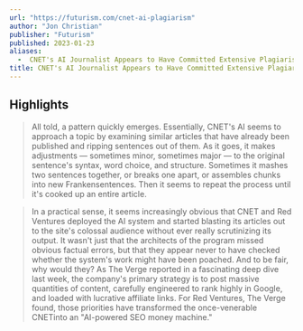 ```yaml
---
url: "https://futurism.com/cnet-ai-plagiarism"
author: "Jon Christian"
publisher: "Futurism"
published: 2023-01-23
aliases:
  -  CNET's AI Journalist Appears to Have Committed Extensive Plagiarism
title: CNET's AI Journalist Appears to Have Committed Extensive Plagiarism
---
```


## Highlights
> All told, a pattern quickly emerges. Essentially, CNET's AI seems to approach a topic by examining similar articles that have already been published and ripping sentences out of them. As it goes, it makes adjustments — sometimes minor, sometimes major — to the original sentence's syntax, word choice, and structure. Sometimes it mashes two sentences together, or breaks one apart, or assembles chunks into new Frankensentences. Then it seems to repeat the process until it's cooked up an entire article.

> In a practical sense, it seems increasingly obvious that CNET and Red Ventures deployed the AI system and started blasting its articles out to the site's colossal audience without ever really scrutinizing its output. It wasn't just that the architects of the program missed obvious factual errors, but that they appear never to have checked whether the system's work might have been poached. And to be fair, why would they? As The Verge reported in a fascinating deep dive last week, the company's primary strategy is to post massive quantities of content, carefully engineered to rank highly in Google, and loaded with lucrative affiliate links. For Red Ventures, The Verge found, those priorities have transformed the once-venerable CNETinto an "AI-powered SEO money machine."

